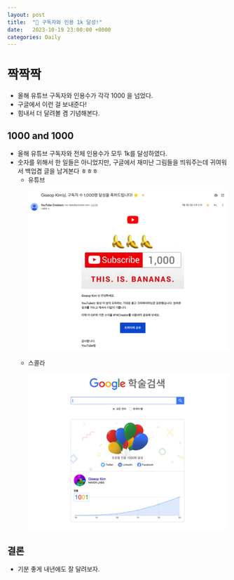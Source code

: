 ```yaml
---
layout: post
title:  "🌈 구독자와 인용 1k 달성!"
date:   2023-10-19 23:00:00 +0000
categories: Daily
---
```


# 짝짝짝
- 올해 유튜브 구독자와 인용수가 각각 1000 을 넘었다. 
- 구글에서 이런 걸 보내준다!
- 힘내서 더 달려볼 겸 기념해본다.

## 1000 and 1000 
- 올해 유튜브 구독자와 전체 인용수가 모두 1k를 달성하였다. 
- 숫자를 위해서 한 일들은 아니었지만, 구글에서 재미난 그림들을 띄워주는데 귀여워서 백업겸 글을 남겨본다 ㅎㅎㅎ
	- 유튜브
		<p align="center">
		<img src="/assets/data/2023-10-19-1k/youtube.png" width="700"/>
		</p>
	- 스콜라
		<p align="center">
		<img src="/assets/data/2023-10-19-1k/scholar.png" width="750"/>
		</p>


## 결론 
- 기분 좋게 내년에도 잘 달려보자. 
